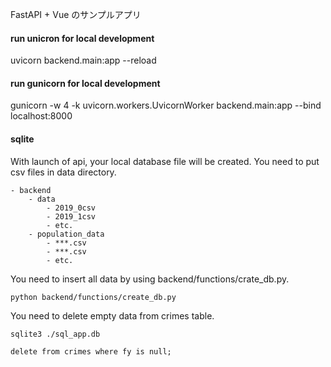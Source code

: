 FastAPI + Vue のサンプルアプリ

#### run unicron for local development 

uvicorn backend.main:app --reload

#### run gunicorn for local development

gunicorn -w 4 -k uvicorn.workers.UvicornWorker backend.main:app --bind localhost:8000

#### sqlite

With launch of api, your local database file will be created.
You need to put csv files in data directory.

```
- backend
    - data
        - 2019_0csv
        - 2019_1csv
        - etc.
    - population_data
        - ***.csv
        - ***.csv
        - etc.
```

You need to insert all data by using backend/functions/crate_db.py.

```
python backend/functions/create_db.py
```

You need to delete empty data from crimes table.

```
sqlite3 ./sql_app.db
```

```
delete from crimes where fy is null;
```